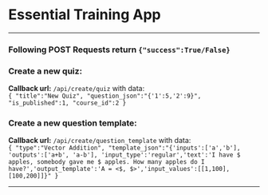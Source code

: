 # Essential Training App


___
### Following POST Requests return `{"success":True/False}`<br>
### Create a new quiz:
**Callback url:** `/api/create/quiz` with data:<br>
`
{
	"title":"New Quiz",
	"question_json":"{'1':5,'2':9}",
	"is_published":1,
	"course_id":2
}
`<br>

### Create a new question template:
**Callback url:** `/api/create/question_template` with data:<br>
`
{
	"type":"Vector Addition",
	"template_json":"{'inputs':['a','b'], 'outputs':['a+b', 'a-b'], 'input_type':'regular','text':'I have $ apples, somebody gave me $ apples. How many apples do I have?','output_template':'A = <$, $>','input_values':[[1,100],[100,200]]}"
}
`<br>
___
